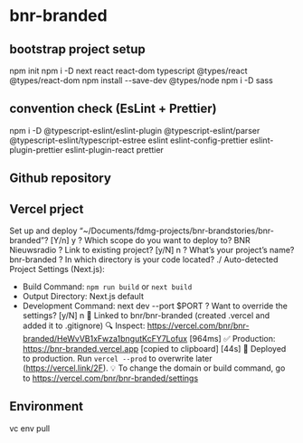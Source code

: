 # bnr-branded

## bootstrap project setup

npm init
npm i -D next react react-dom typescript @types/react @types/react-dom
npm install --save-dev @types/node
npm i -D sass

## convention check (EsLint + Prettier)

npm i -D @typescript-eslint/eslint-plugin @typescript-eslint/parser @typescript-eslint/typescript-estree eslint eslint-config-prettier eslint-plugin-prettier eslint-plugin-react prettier

## Github repository

## Vercel prject

Set up and deploy “~/Documents/fdmg-projects/bnr-brandstories/bnr-branded”? [Y/n] y
? Which scope do you want to deploy to? BNR Nieuwsradio
? Link to existing project? [y/N] n
? What’s your project’s name? bnr-branded
? In which directory is your code located? ./
Auto-detected Project Settings (Next.js):

-   Build Command: `npm run build` or `next build`
-   Output Directory: Next.js default
-   Development Command: next dev --port $PORT
    ? Want to override the settings? [y/N] n
    🔗 Linked to bnr/bnr-branded (created .vercel and added it to .gitignore)
    🔍 Inspect: https://vercel.com/bnr/bnr-branded/HeWvVB1xFwza1bngutKcFY7Lofux [964ms]
    ✅ Production: https://bnr-branded.vercel.app [copied to clipboard] [44s]
    📝 Deployed to production. Run `vercel --prod` to overwrite later (https://vercel.link/2F).
    💡 To change the domain or build command, go to https://vercel.com/bnr/bnr-branded/settings

## Environment

vc env pull
